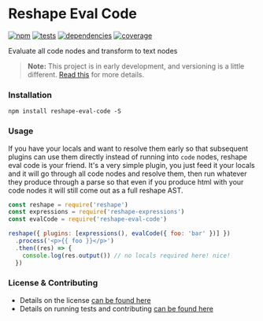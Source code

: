 # Reshape Eval Code

[![npm](https://img.shields.io/npm/v/reshape-eval-code.svg?style=flat-square)](https://npmjs.com/package/reshape-eval-code)
[![tests](https://img.shields.io/travis/reshape/eval-code.svg?style=flat-square)](https://travis-ci.org/reshape/eval-code?branch=master)
[![dependencies](https://img.shields.io/david/reshape/eval-code.svg?style=flat-square)](https://david-dm.org/reshape/eval-code)
[![coverage](https://img.shields.io/codecov/c/github/reshape/eval-code.svg?style=flat-square)](https://codecov.io/gh/reshape/eval-code)

Evaluate all code nodes and transform to text nodes

> **Note:** This project is in early development, and versioning is a little different. [Read this](http://markup.im/#q4_cRZ1Q) for more details.

### Installation

`npm install reshape-eval-code -S`

### Usage

If you have your locals and want to resolve them early so that subsequent plugins can use them directly instead of running into `code` nodes, reshape eval code is your friend. It's a very simple plugin, you just feed it your locals and it will go through all code nodes and resolve them, then run whatever they produce through a parse so that even if you produce html with your code nodes it will still come out as a full reshape AST.

```js
const reshape = require('reshape')
const expressions = require('reshape-expressions')
const evalCode = require('reshape-eval-code')

reshape({ plugins: [expressions(), evalCode({ foo: 'bar' })] })
  .process('<p>{{ foo }}</p>')
  .then((res) => {
    console.log(res.output()) // no locals required here! nice!
  })
```

### License & Contributing

- Details on the license [can be found here](LICENSE.md)
- Details on running tests and contributing [can be found here](contributing.md)
